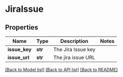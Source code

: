 # JiraIssue

## Properties
Name | Type | Description | Notes
------------ | ------------- | ------------- | -------------
**issue_key** | **str** | The Jira Issue key | 
**issue_url** | **str** | The jira issue URL | 

[[Back to Model list]](../README.md#documentation-for-models) [[Back to API list]](../README.md#documentation-for-api-endpoints) [[Back to README]](../README.md)

